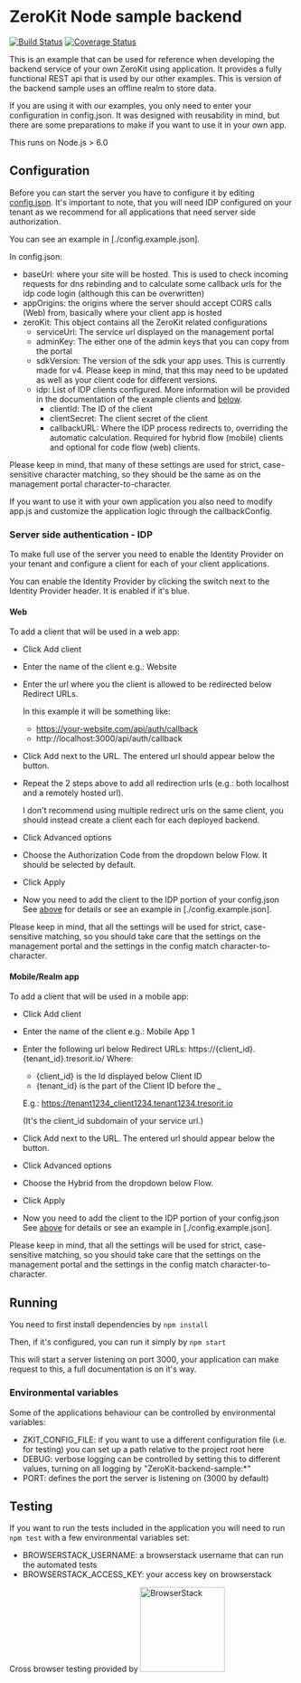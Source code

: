 # ZeroKit Node sample backend
[![Build Status](https://travis-ci.org/tresorit/ZeroKit-NodeJs-backend-sample-realm.svg?branch=master)](https://travis-ci.org/tresorit/ZeroKit-NodeJs-backend-sample-realm)
[![Coverage Status](https://coveralls.io/repos/github/tresorit/ZeroKit-NodeJs-backend-sample-realm/badge.svg?branch=master)](https://coveralls.io/github/tresorit/ZeroKit-NodeJs-backend-sample-realm?branch=master)

This is an example that can be used for reference when developing the backend service of your own ZeroKit using application.
It provides a fully functional REST api that is used by our other examples. This is version of the backend sample uses
an offline realm to store data.

If you are using it with our examples, you only need to enter your configuration in config.json. It was designed with
reusability in mind, but there are some preparations to make if you want to use it in your own app.

This runs on Node.js > 6.0

## Configuration
Before you can start the server you have to configure it by editing [config.json](./config.json). It's important to note,
that you will need IDP configured on your tenant as we recommend for all applications that need server side authorization.

You can see an example in [./config.example.json].

In config.json: 
- baseUrl: where your site will be hosted. This is used to check incoming requests for dns rebinding and to  calculate some callback urls for the idp code login (although this can be overwritten)
- appOrigins: the origins where the server should accept CORS calls (Web) from, basically where your client app is hosted
- zeroKit: This object contains all the ZeroKit related configurations
  - serviceUrl: The service url displayed on the management portal
  - adminKey: The either one of the admin keys that you can copy from the portal
  - sdkVersion: The version of the sdk your app uses. This is currently made for v4. 
  Please keep in mind, that this may need to be updated as well as your client code for different versions.
  - idp: List of IDP clients configured. More information will be provided in the documentation of the 
  example clients and [below](#server-side-authentication---idp).
    - clientId: The ID of the client 
    - clientSecret: The client secret of the client 
    - callbackURL: Where the IDP process redirects to, overriding the automatic calculation.
                    Required for hybrid flow (mobile) clients and optional for code flow (web) clients.

Please keep in mind, that many of these settings are used for strict, case-sensitive character matching, so they should be the same as on the management portal character-to-character.

If you want to use it with your own application you also need to modify app.js and customize the application logic
through the callbackConfig.

### Server side authentication - IDP
To make full use of the server you need to enable the Identity Provider on your tenant and configure a client for each
of your client applications.

You can enable the Identity Provider by clicking the switch next to the Identity Provider header. It is enabled if it's blue.

#### Web
To add a client that will be used in a web app:
- Click Add client
- Enter the name of the client e.g.: Website
- Enter the url where you the client is allowed to be redirected below Redirect URLs. 
    
    In this example it will be something like: 
    - https://your-website.com/api/auth/callback
    - http://localhost:3000/api/auth/callback
- Click Add next to the URL. The entered url should appear below the button.
- Repeat the 2 steps above to add all redirection urls (e.g.: both localhost and a remotely hosted url).

    I don't recommend using multiple redirect urls on the same client, 
    you should instead create a client each for each deployed backend. 
- Click Advanced options
- Choose the Authorization Code from the dropdown below Flow. It should be selected by default.
- Click Apply
- Now you need to add the client to the IDP portion of your config.json    
    See [above](#configuration) for details or see an example in [./config.example.json].
    
Please keep in mind, that all the settings will be used for strict, case-sensitive matching, so you should take care that the settings on the management portal and the settings in the config match character-to-character.

#### Mobile/Realm app
To add a client that will be used in a mobile app:
- Click Add client
- Enter the name of the client e.g.: Mobile App 1
- Enter the following url below Redirect URLs:
    https://{client_id}.{tenant_id}.tresorit.io/
    Where:
    - {client_id} is the Id displayed below Client ID
    - {tenant_id} is the part of the Client ID before the _
    
    E.g.: https://tenant1234_client1234.tenant1234.tresorit.io
    
    (It's the client_id subdomain of your service url.)
- Click Add next to the URL. The entered url should appear below the button.
- Click Advanced options
- Choose the Hybrid from the dropdown below Flow.
- Click Apply
- Now you need to add the client to the IDP portion of your config.json    
    See [above](#configuration) for details or see an example in [./config.example.json].
    
Please keep in mind, that all the settings will be used for strict, case-sensitive matching, so you should take care that the settings on the management portal and the settings in the config match character-to-character.

## Running
You need to first install dependencies by ```npm install```

Then, if it's configured, you can run it simply by ```npm start``` 

This will start a server listening on port 3000, your application can make request to this, a full documentation is on it's way.   

### Environmental variables
Some of the applications behaviour can be controlled by environmental variables:
- ZKIT_CONFIG_FILE: if you want to use a different configuration file (i.e. for testing) you can set up a path relative to the project root here
- DEBUG: verbose logging can be controlled by setting this to different values, turning on all logging by "ZeroKit-backend-sample:*"
- PORT: defines the port the server is listening on (3000 by default)

## Testing
If you want to run the tests included in the application you will need to run ```npm test``` with a few environmental variables set:
- BROWSERSTACK_USERNAME: a browserstack username that can run the automated tests
- BROWSERSTACK_ACCESS_KEY: your access key on browserstack

Cross browser testing provided by <a href="https://www.browserstack.com"><image alt="BrowserStack" src="https://cdn.rawgit.com/tresorit/ZeroKit-simple-example/master/BrowserStackLogo.svg" width="150px" /></a>
